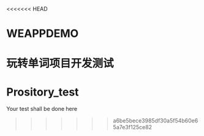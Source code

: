 <<<<<<< HEAD
# WEAPPDEMO
玩转单词项目开发测试
=======
# Prository_test
Your test shall be done here
>>>>>>> a6be5bece3985df30a5f54b60e65a7e3f125ce82
